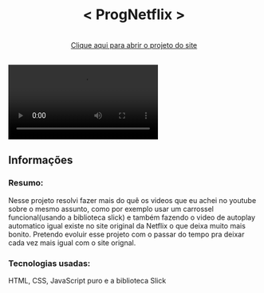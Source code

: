<h1  align="center">< ProgNetflix ></h1>

 <br>
 <div align="center">
<a href="https://dannielsouza.github.io/progNetflix/index.html">Clique aqui para abrir o projeto do site</a>
 </div>
 <br>
 
 <video src="https://user-images.githubusercontent.com/104663666/169626402-1f7953d0-7a22-46af-813a-a856ebd25194.mp4"></video>
 <br>
 


<h2>Informações</h2>
  
<h3>Resumo:</h3> Nesse projeto resolvi fazer mais do quê os videos que eu achei no youtube sobre o mesmo assunto, como por exemplo usar um carrossel funcional(usando a biblioteca slick) e também fazendo o video de autoplay automatico igual existe no site original da Netflix o que deixa muito mais bonito. Pretendo evoluir esse projeto com o passar do tempo pra deixar cada vez mais igual com o site orignal.
  
 <br>
 
<h3>Tecnologias usadas:</h3>
 
 HTML, CSS, JavaScript puro e a biblioteca Slick
 
 
